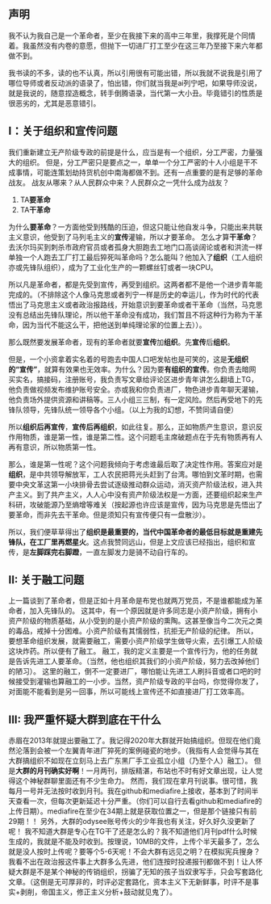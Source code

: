 ## 声明
我不认为我自己是一个革命者，至少在我接下来的高中三年里，我撑死是个同情着。我虽然没有内卷的意愿，但抛下一切进厂打工至少在这三年乃至接下来六年都做不到。

我书读的不多，读的也不认真，所以引用很有可能出错，所以我就不说我是引用了哪位导师或者反动派的语录了，怕出错，你们就当我是ai列宁吧，如果导师没说，就是我说的，随意捏造概念，转手倒腾语录，当代第一大小丑。毕竟错引的性质是很恶劣的，尤其是恶意错引。

## I：关于组织和宣传问题

我们重新建立无产阶级专政的前提是什么，应当是有一个组织，分工严密，力量强大的组织。
但是，分工严密只是要点之一，单单一个分工严密的十人小组是干不成事情，可能连策划劫持货机创中南海都做不到。还有一点重要的是有足够的革命战友。
战友从哪来？从人民群众中来？人民群众之一凭什么成为战友？
1. TA**要革命**
2. TA**干革命**

为什么**要革命**？一方面他受到残酷的压迫，但这只能让他自发斗争，只能出来共联主义意识，他受到了马列毛主义的**宣传**灌输，所以才要革命。
怎么才算**干革命**？去沃尔玛买到刺杀市政府官员或者孤身大胆跑去工地门口高谈阔论或者和洪流一样单独一个人跑去工厂打工最后猝死叫革命吗？怎么能叫？他加入了**组织**（工人组织亦或先锋队组织），成为了工业化生产的一颗螺丝钉或者一块CPU。

所以凡是革命者，都是先受到宣传，再受到组织。这两者都不是他一个进步青年能完成的。（不排除这个人像马克思或者列宁一样是历史的幸运儿，作为时代的代表悟出了马克思主义或者政治报路线，开始意识到要革命或者干革命（当然，马克思没有总结出先锋队理论，所以他干革命没有成功，我们暂且不将这种行为称为干革命，因为当代不能这么干，把他送到单纯理论家的位置上去））。

那么既然要发展革命者，现有的革命者就要**宣传**加**组织**。先**宣传**后**组织**。

但是，一个小资拿着实名着的号跑去中国人口吧发帖也是可笑的，这是**无组织的“宣传”**，就算有效果也无效率。为什么？因为要**有组织的宣传**。你负责去暗网买实名，搞接码，注册账号，我负责写文章给评论区进步青年讲怎么翻墙上TG，他负责做视频发布维护账号安全。亦或我和你负责进厂，物色进步青年聊天灌输，他负责场外提供资源和讲稿等。三人小组三三制，有一定风险。然后再受地下的先锋队领导，先锋队统一领导各个小组。（以上为我的幻想，不赞同请自便）

所以**组织后再宣传**，**宣传后再组织**，如此往复。那么，正如物质产生意识，意识反作用物质，谁是第一性，谁是第二性。这个问题毛主席破题点在于先有物质再有人再有意识，所以物质第一性。

那么，谁是第一性呢？这个问题我倾向于考虑谁最后取了决定性作用。答案应对是**组织**，是中共领导解放军，工人农民把蒋光头赶到了台湾。哪怕到文革时期，也需要中央文革这第一小块排骨去尝试逐级推动群众运动，消灭资产阶级法权，进入共产主义。到了共产主义，人人心中没有资产阶级法权是一方面，还要组织起来生产科研，攻破能源乃至熵增等难关（按起源也许应该是宣传，因为马克思是先悟出了要革命，而非先去干革命。但是须知只有宣传便只有一盘散沙）。

所以，我们便草草得出了**组织是最重要的，当代中国革命者的最低目标就是重建先锋队，在工厂里再燃星火**。这点我赞同远山，但是上文应该已经指出，组织和宣传，是**左脚踩完右脚蹬**，一直左脚发力是骑不动自行车的。

## II: 关于融工问题

上一篇谈到了革命者，但是正如十月革命是布党也就两万党员，不是谁都能成为革命者，加入先锋队的。
这其中，有一个原因就是许多同志是小资产阶级，拥有小资产阶级的物质基础，从小受到的是小资产阶级的熏陶。这甚至像当今二次元之类的毒品，戒掉十分困难。小资产阶级有其懦弱性，抗拒无产阶级的纪律。
所以，要想革命组织发展，就需要融工，需要小资产阶级学生做导火索，去引爆工人阶级这块炸药。所以便有了融工。
融工，我的定义主要是一个宣传行为，他的任务就是告诉先进工人要革命。（当然，他也组织其我们的小资产阶级，努力去改掉他们的陋习）。
这里的融工，倒不一定要进厂，哪怕能让先进工人刷抖音或者口吧的时候接受到灌输也算融工的一小步。当然，资产阶级专政的平台吗，你觉得你发了，对面能不能看到是另一回事，所以可能线上宣传还不如直接进厂打工效率高。

## III: 我严重怀疑大群到底在干什么
赤眉在2013年就提出要融工了。我记得2020年大群就开始搞组织。但现在他们竟然沦落到会被一个左翼青年进厂猝死的案例碰瓷的地步。（我指有人会觉得与其在大群搞组织不如现在立刻马上去广东黑厂手工业孤立小组（乃至个人）融工）。
但是**大群的月刊确实好啊**！一月两刊，排版精湛，布站也不时有好文章出现，让人觉得这个神秘群聊里面还有不少生命力。
然而，我们现在拿月刊说事。很可惜，我每月一号并无法按时收到月刊。我在github和mediafire上接收，基本到了时间半天查看一次，但每次更新延迟十分严重。（你们可以自行去看github和mediafire的上传日期）。mediafire在至少在34期上就是获取位置之一，但是那个链接只有前29期！！
另外，大群的odysee账号传火的少年我也有关注，好久好久没更新了呢！
我不知道大群是专心在TG干了还是怎么的？我不知道他们月刊pdf什么时候生成的，我就是不能及时收到。按理说，10MB的文件，上传个半天最多了，怎么就是没人按时上传呢？要等个5-6天呢！不会大群有远见之明？在模拟宪兵搜身？
我看不出在政治报这件事上大群多么先进，他们连按时投递报刊都做不到！让人怀疑大群是不是某个神秘的传销组织，拐骗了无知的孩子当奴隶写手，只会写套路化文章。（这倒是无可厚非的，时评必定套路化，资本主义下无新鲜事，时评不是事实+剥削，帝国主义，修正主义分析+鼓动就见鬼了）。





<!--stackedit_data:
eyJoaXN0b3J5IjpbODMyNjQ2NTk3LC0xMzM1MTU5ODIwLC0yMD
g4NzQ2NjEyXX0=
-->